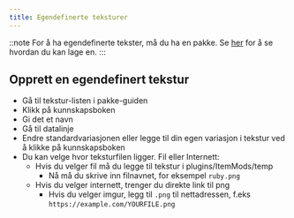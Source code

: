 ```yaml
---
title: Egendefinerte teksturer
---
```


::note For å ha egendefinerte tekster, må du ha en pakke. Se [her](pack.md#create-a-pack) for å se hvordan du kan lage en. :::

## Opprett en egendefinert tekstur

* Gå til tekstur-listen i pakke-guiden
* Klikk på kunnskapsboken
* Gi det et navn
* Gå til datalinje
* Endre standardvariasjonen eller legge til din egen variasjon i tekstur ved å klikke på kunnskapsboken
* Du kan velge hvor teksturfilen ligger. Fil eller Internett:
    * Hvis du velger fil må du legge til tekstur i plugins/ItemMods/temp
        * Nå må du skrive inn filnavnet, for eksempel `ruby.png`
    * Hvis du velger internett, trenger du direkte link til png
        * Hvis du velger imgur, legg til `.png` til nettadressen, f.eks `https://example.com/YOURFILE.png`
